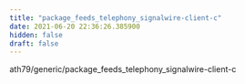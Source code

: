 ```yaml
---
title: "package_feeds_telephony_signalwire-client-c"
date: 2021-06-20 22:36:26.385900
hidden: false
draft: false
---
```


ath79/generic/package_feeds_telephony_signalwire-client-c

